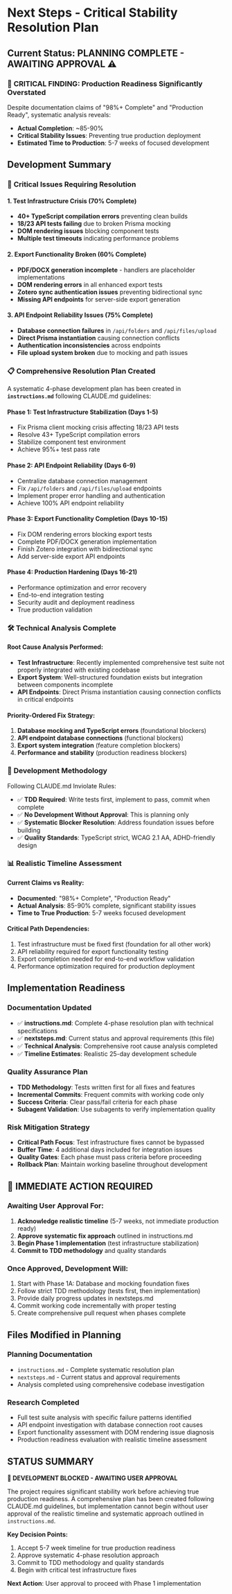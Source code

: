 # Next Steps - Critical Stability Resolution Plan

## Current Status: PLANNING COMPLETE - AWAITING APPROVAL ⚠️

### 🚨 **CRITICAL FINDING: Production Readiness Significantly Overstated**

Despite documentation claims of "98%+ Complete" and "Production Ready", systematic analysis reveals:
- **Actual Completion**: ~85-90%  
- **Critical Stability Issues**: Preventing true production deployment
- **Estimated Time to Production**: 5-7 weeks of focused development

## Development Summary

### 🎯 **Critical Issues Requiring Resolution**

#### **1. Test Infrastructure Crisis (70% Complete)**
- **40+ TypeScript compilation errors** preventing clean builds
- **18/23 API tests failing** due to broken Prisma mocking
- **DOM rendering issues** blocking component tests
- **Multiple test timeouts** indicating performance problems

#### **2. Export Functionality Broken (60% Complete)**  
- **PDF/DOCX generation incomplete** - handlers are placeholder implementations
- **DOM rendering errors** in all enhanced export tests
- **Zotero sync authentication issues** preventing bidirectional sync
- **Missing API endpoints** for server-side export generation

#### **3. API Endpoint Reliability Issues (75% Complete)**
- **Database connection failures** in `/api/folders` and `/api/files/upload`
- **Direct Prisma instantiation** causing connection conflicts
- **Authentication inconsistencies** across endpoints
- **File upload system broken** due to mocking and path issues

### 📋 **Comprehensive Resolution Plan Created**

A systematic 4-phase development plan has been created in **`instructions.md`** following CLAUDE.md guidelines:

#### **Phase 1: Test Infrastructure Stabilization (Days 1-5)**
- Fix Prisma client mocking crisis affecting 18/23 API tests
- Resolve 43+ TypeScript compilation errors  
- Stabilize component test environment
- Achieve 95%+ test pass rate

#### **Phase 2: API Endpoint Reliability (Days 6-9)**
- Centralize database connection management
- Fix `/api/folders` and `/api/files/upload` endpoints
- Implement proper error handling and authentication
- Achieve 100% API endpoint reliability

#### **Phase 3: Export Functionality Completion (Days 10-15)**
- Fix DOM rendering errors blocking export tests
- Complete PDF/DOCX generation implementation
- Finish Zotero integration with bidirectional sync
- Add server-side export API endpoints

#### **Phase 4: Production Hardening (Days 16-21)**
- Performance optimization and error recovery
- End-to-end integration testing
- Security audit and deployment readiness
- True production validation

### 🛠️ **Technical Analysis Complete**

#### **Root Cause Analysis Performed**:
- **Test Infrastructure**: Recently implemented comprehensive test suite not properly integrated with existing codebase
- **Export System**: Well-structured foundation exists but integration between components incomplete
- **API Endpoints**: Direct Prisma instantiation causing connection conflicts in critical endpoints

#### **Priority-Ordered Fix Strategy**:
1. **Database mocking and TypeScript errors** (foundational blockers)
2. **API endpoint database connections** (functional blockers)  
3. **Export system integration** (feature completion blockers)
4. **Performance and stability** (production readiness blockers)

### 🔧 **Development Methodology**

Following CLAUDE.md Inviolate Rules:
- ✅ **TDD Required**: Write tests first, implement to pass, commit when complete
- ✅ **No Development Without Approval**: This is planning only
- ✅ **Systematic Blocker Resolution**: Address foundation issues before building
- ✅ **Quality Standards**: TypeScript strict, WCAG 2.1 AA, ADHD-friendly design

### 📊 **Realistic Timeline Assessment**

#### **Current Claims vs Reality**:
- **Documented**: "98%+ Complete", "Production Ready"
- **Actual Analysis**: 85-90% complete, significant stability issues
- **Time to True Production**: 5-7 weeks focused development

#### **Critical Path Dependencies**:
1. Test infrastructure must be fixed first (foundation for all other work)
2. API reliability required for export functionality testing
3. Export completion needed for end-to-end workflow validation
4. Performance optimization required for production deployment

## Implementation Readiness

### **Documentation Updated**
- ✅ **instructions.md**: Complete 4-phase resolution plan with technical specifications
- ✅ **nextsteps.md**: Current status and approval requirements (this file)
- ✅ **Technical Analysis**: Comprehensive root cause analysis completed
- ✅ **Timeline Estimates**: Realistic 25-day development schedule

### **Quality Assurance Plan**
- **TDD Methodology**: Tests written first for all fixes and features
- **Incremental Commits**: Frequent commits with working code only
- **Success Criteria**: Clear pass/fail criteria for each phase
- **Subagent Validation**: Use subagents to verify implementation quality

### **Risk Mitigation Strategy**
- **Critical Path Focus**: Test infrastructure fixes cannot be bypassed
- **Buffer Time**: 4 additional days included for integration issues
- **Quality Gates**: Each phase must pass criteria before proceeding
- **Rollback Plan**: Maintain working baseline throughout development

## 🚦 **IMMEDIATE ACTION REQUIRED**

### **Awaiting User Approval For:**
1. **Acknowledge realistic timeline** (5-7 weeks, not immediate production ready)
2. **Approve systematic fix approach** outlined in instructions.md
3. **Begin Phase 1 implementation** (test infrastructure stabilization)
4. **Commit to TDD methodology** and quality standards

### **Once Approved, Development Will:**
1. Start with Phase 1A: Database and mocking foundation fixes
2. Follow strict TDD methodology (tests first, then implementation)
3. Provide daily progress updates in nextsteps.md
4. Commit working code incrementally with proper testing
5. Create comprehensive pull request when phases complete

## Files Modified in Planning

### **Planning Documentation**
- `instructions.md` - Complete systematic resolution plan  
- `nextsteps.md` - Current status and approval requirements
- Analysis completed using comprehensive codebase investigation

### **Research Completed**
- Full test suite analysis with specific failure patterns identified
- API endpoint investigation with database connection root causes
- Export functionality assessment with DOM rendering issue diagnosis
- Production readiness evaluation with realistic timeline assessment

## STATUS SUMMARY

**🔴 DEVELOPMENT BLOCKED - AWAITING USER APPROVAL**

The project requires significant stability work before achieving true production readiness. A comprehensive plan has been created following CLAUDE.md guidelines, but implementation cannot begin without user approval of the realistic timeline and systematic approach outlined in `instructions.md`.

**Key Decision Points:**
1. Accept 5-7 week timeline for true production readiness
2. Approve systematic 4-phase resolution approach  
3. Commit to TDD methodology and quality standards
4. Begin with critical test infrastructure fixes

**Next Action**: User approval to proceed with Phase 1 implementation